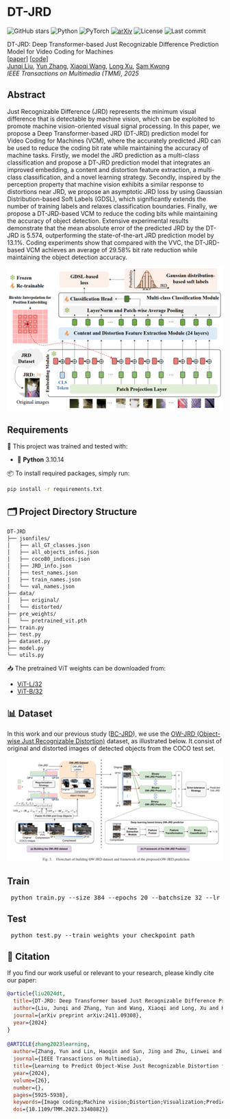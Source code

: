 # DT-JRD

![GitHub stars](https://img.shields.io/github/stars/JunqiLiu-SYSU/DT-JRD?style=social)
![Python](https://img.shields.io/badge/Python-3.10-blue)
![PyTorch](https://img.shields.io/badge/Framework-PyTorch-red)
[![arXiv](https://img.shields.io/badge/arXiv-2411.09308-b31b1b.svg)](https://arxiv.org/abs/2411.09308)
![License](https://img.shields.io/github/license/JunqiLiu-SYSU/DT-JRD)
![Last commit](https://img.shields.io/github/last-commit/JunqiLiu-SYSU/DT-JRD)

DT-JRD: Deep Transformer-based Just Recognizable Difference Prediction Model for Video Coding for Machines \
[[paper]](https://arxiv.org/abs/2411.09308) [[code]](https://github.com/JunqiLiu-SYSU/DT-JRD) \
[Junqi Liu](https://github.com/JunqiLiu-SYSU), [Yun Zhang](https://codec.siat.ac.cn/yunzhang/), [Xiaoqi Wang](https://github.com/XiaoqiWang), [Long Xu](https://scholar.google.com.sg/citations?hl=en&user=PBqivgkAAAAJ&view_op=list_works&sortby=pubdate), [Sam Kwong](https://scholars.ln.edu.hk/en/persons/sam-tak-wu-kwong) \
*IEEE Transactions on Multimedia (TMM), 2025*

## Abstract
Just Recognizable Difference (JRD) represents the minimum visual difference that is detectable by machine vision, which can be exploited to promote machine vision-oriented visual signal processing. In this paper, we propose a Deep Transformer-based JRD (DT-JRD) prediction model for Video Coding for Machines (VCM), where the accurately predicted JRD can be used to reduce the coding bit rate while maintaining the accuracy of machine tasks.
Firstly, we model the JRD prediction as a multi-class classification and propose a DT-JRD prediction model that integrates an improved embedding, a content and distortion feature extraction, a multi-class classification, and a novel learning strategy. 
Secondly, inspired by the perception property that machine vision exhibits a similar response to distortions near JRD, we propose an asymptotic JRD loss by using Gaussian Distribution-based Soft Labels (GDSL), which significantly extends the number of training labels and relaxes classification boundaries.
Finally, we propose a DT-JRD-based VCM to reduce the coding bits while maintaining the accuracy of object detection.
Extensive experimental results demonstrate that the mean absolute error of the predicted JRD by the DT-JRD is 5.574, outperforming the state-of-the-art JRD prediction model by 13.1\%.
Coding experiments show that compared with the VVC, the DT-JRD-based VCM achieves an average of 29.58\% bit rate reduction while maintaining the object detection accuracy.
<p align="center">
  <img src="DT-JRD.png" alt="Framework Overview" width="700"/>
</p>

## Requirements

🧩 This project was trained and tested with:

- 🐍 **Python** 3.10.14

📦 To install required packages, simply run:

```bash
pip install -r requirements.txt
```
## 🗂️ Project Directory Structure
```
DT-JRD
├── jsonfiles/
│   ├── all_GT_classes.json
│   ├── all_objects_infos.json
│   ├── coco80_indices.json
│   ├── JRD_info.json
│   ├── test_names.json
│   ├── train_names.json
│   └── val_names.json
├── data/
│   ├── original/
│   └── distorted/
├── pre_weights/
│   └── pretrained_vit.pth
├── train.py
├── test.py
├── dataset.py
├── model.py
└── utils.py
```

📥 The pretrained ViT weights can be downloaded from:  
- [ViT-L/32](https://github.com/rwightman/pytorch-image-models/releases/download/v0.1-vitjx/jx_vit_large_patch32_224_in21k-9046d2e7.pth)  
- [ViT-B/32](https://github.com/rwightman/pytorch-image-models/releases/download/v0.1-vitjx/jx_vit_base_patch32_224_in21k-8db57226.pth)

## 📊 Dataset
In this work and our previous study ([BC-JRD](https://ieeexplore.ieee.org/document/10349945)), we use the [OW-JRD (Object-wise Just Recognizable Distortion)](https://ieee-dataport.org/documents/object-wise-just-recognizable-distortion-dataset) dataset, as illustrated below. It consist of original and distorted images of detected objects from the COCO test set.
<p align="center">
  <img src="BC-JRD.png" alt="Framework Overview" width="700"/>
</p>

## Train
<pre> python train.py --size 384 --epochs 20 --batchsize 32 --lr 0.01 --gpus 0,1 --device cuda:0 </pre>

## Test
<pre> python test.py --train_weights your_checkpoint_path </pre>

## 📖 Citation

If you find our work useful or relevant to your research, please kindly cite our paper:

```bibtex
@article{liu2024dt,
  title={DT-JRD: Deep Transformer based Just Recognizable Difference Prediction Model for Video Coding for Machines},
  author={Liu, Junqi and Zhang, Yun and Wang, Xiaoqi and Long, Xu and Kwong, Sam},
  journal={arXiv preprint arXiv:2411.09308},
  year={2024}
}

@ARTICLE{zhang2023learning,
  author={Zhang, Yun and Lin, Haoqin and Sun, Jing and Zhu, Linwei and Kwong, Sam},
  journal={IEEE Transactions on Multimedia}, 
  title={Learning to Predict Object-Wise Just Recognizable Distortion for Image and Video Compression}, 
  year={2024},
  volume={26},
  number={},
  pages={5925-5938},
  keywords={Image coding;Machine vision;Distortion;Visualization;Predictive models;Image recognition;Task analysis;Deep learning;just recognizable distortion;object detection;video coding for machine},
  doi={10.1109/TMM.2023.3340882}}
